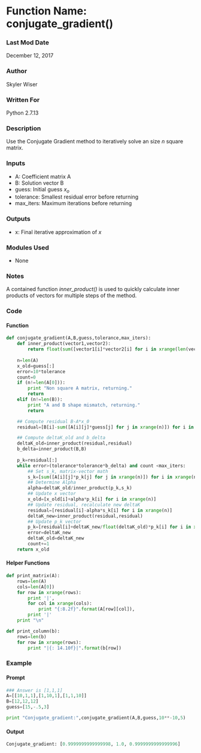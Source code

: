 # Function Name: conjugate_gradient()

### Last Mod Date
December 12, 2017
### Author
Skyler Wiser
### Written For
Python 2.7.13
### Description
Use the Conjugate Gradient method to iteratively solve an size *n* square matrix.
### Inputs

* A: Coefficient matrix A
* B: Solution vector B
* guess: Initial guess *x<sub>o</sub>*
* tolerance: Smallest residual error before returning
* max_iters: Maximum iterations before returning

### Outputs

* x: Final iterative approximation of *x*

### Modules Used

* None

### Notes

A contained function *inner_product()* is used to quickly calculate inner products of vectors for multiple steps of the method.

### Code

#### Function

```python
def conjugate_gradient(A,B,guess,tolerance,max_iters):
    def inner_product(vector1,vector2):
        return float(sum([vector1[i]*vector2[i] for i in xrange(len(vector1))]))
        
    n=len(A)    
    x_old=guess[:]
    error=10*tolerance
    count=0
    if (n!=len(A[0])):
        print "Non square A matrix, returning."
        return
    elif (n!=len(B)):
        print "A and B shape mismatch, returning."
        return

    ## Compute residual B-A*x_0
    residual=[B[i]-sum([A[i][j]*guess[j] for j in xrange(n)]) for i in xrange(n)]

    ## Compute deltaK_old and b_delta
    deltaK_old=inner_product(residual,residual)
    b_delta=inner_product(B,B)
    
    p_k=residual[:]
    while error>(tolerance*tolerance*b_delta) and count <max_iters:
        ## Set s_k, matrix-vector math
        s_k=[sum([A[i][j]*p_k[j] for j in xrange(n)]) for i in xrange(n)]
        ## Determine Alpha
        alpha=deltaK_old/inner_product(p_k,s_k)
        ## Update x vector
        x_old=[x_old[i]+alpha*p_k[i] for i in xrange(n)]
        ## Update residual, recalculate new deltaK
        residual=[residual[i]-alpha*s_k[i] for i in xrange(n)]
        deltaK_new=inner_product(residual,residual)
        ## Update p_k vector
        p_k=[residual[i]+deltaK_new/float(deltaK_old)*p_k[i] for i in xrange(n)]
        error=deltaK_new
        deltaK_old=deltaK_new
        count+=1
    return x_old
```

#### Helper Functions

```python
def print_matrix(A):
    rows=len(A)
    cols=len(A[0])
    for row in xrange(rows):
        print '|',
        for col in xrange(cols):
            print "{:8.2f}".format(A[row][col]),
        print '|'
    print "\n"

def print_column(b):
    rows=len(b)
    for row in xrange(rows):
        print "|{: 14.10f}|".format(b[row])
```

### Example
#### Prompt

```python   
### Answer is [1,1,1]
A=[[10,1,1],[1,10,1],[1,1,10]]
B=[12,12,12]
guess=[15,-.5,3]

print "Conjugate_gradient:",conjugate_gradient(A,B,guess,10**-10,5)
```

#### Output

```python
Conjugate_gradient: [0.9999999999999998, 1.0, 0.9999999999999996]
```










